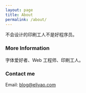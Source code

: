 ```yaml
---
layout: page
title: About
permalink: /about/
---
```


不会设计的印刷工人不是好程序员。

### More Information

字体爱好者、Web 工程师、印刷工人。


### Contact me

Email: [blog@eliyao.com](mailto:blog@eliyao.com)
